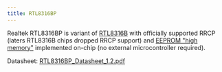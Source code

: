 ```yaml
---
title: RTL8316BP
---
```


Realtek RTL8316BP is variant of [RTL8316B] with officially supported RRCP (laters RTL8316B chips dropped RRCP support)
and [EEPROM "high memory"][EEPROM_uC_helper] implemented on-chip (no external microcontroller required).

Datasheet: [RTL8316BP_Datasheet_1.2.pdf](../assets/datasheets/RTL8316BP_Datasheet_1.2.pdf)

[RTL8316B]: rtl8316b.md
[EEPROM_uC_helper]: ../eeprom_uc_helper.md
